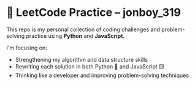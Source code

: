 # 🧠 LeetCode Practice – jonboy_319

This repo is my personal collection of coding challenges and problem-solving practice using **Python** and **JavaScript**.

I'm focusing on:
- Strengthening my algorithm and data structure skills
- Rewriting each solution in both Python 🐍 and JavaScript 🟨
- Thinking like a developer and improving problem-solving techniques